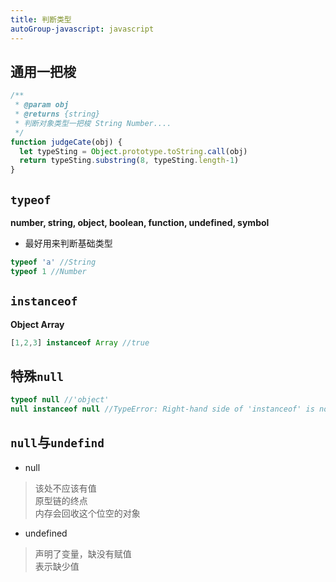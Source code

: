 ```yaml
---
title: 判断类型
autoGroup-javascript: javascript  
--- 
```

<Meta/>  

## 通用一把梭
```js
/**
 * @param obj
 * @returns {string}
 * 判断对象类型一把梭 String Number....
 */
function judgeCate(obj) {
  let typeSting = Object.prototype.toString.call(obj)
  return typeSting.substring(8, typeSting.length-1)
}
```

## `typeof`
**number, string, object, boolean, function, undefined, symbol**
* 最好用来判断基础类型
```js
typeof 'a' //String
typeof 1 //Number
```

## `instanceof`
**Object Array**
```js
[1,2,3] instanceof Array //true
```

## 特殊`null`
```js
typeof null //'object'
null instanceof null //TypeError: Right-hand side of 'instanceof' is not an object
```

## `null`与`undefind`
* null
> 该处不应该有值  
> 原型链的终点  
> 内存会回收这个位空的对象

* undefined
> 声明了变量，缺没有赋值   
> 表示缺少值